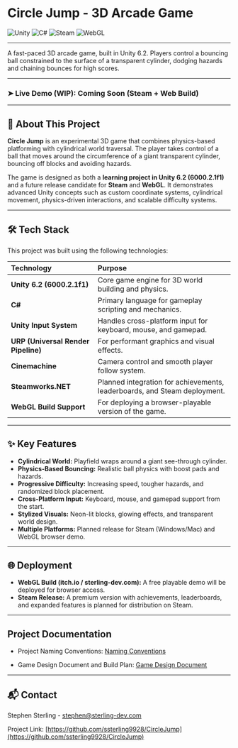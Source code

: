 # Circle Jump - 3D Arcade Game

<picture>
  <img src="https://img.shields.io/badge/Unity-6.2-000000?style=for-the-badge&logo=unity&logoColor=white" alt="Unity"> 
</picture>
<picture>
  <img src="https://img.shields.io/badge/C%23-239120?style=for-the-badge&logo=c-sharp&logoColor=white" alt="C#"> 
</picture>
<picture>
  <img src="https://img.shields.io/badge/Steam-000000?style=for-the-badge&logo=steam&logoColor=white" alt="Steam">
</picture>
<picture>
  <img src="https://img.shields.io/badge/WebGL-990000?style=for-the-badge&logo=webgl&logoColor=white" alt="WebGL">
</picture>

---

A fast-paced 3D arcade game, built in Unity 6.2. Players control a bouncing ball constrained to the surface of a transparent cylinder, dodging hazards and chaining bounces for high scores.

---

### ➤ **Live Demo (WIP):** Coming Soon (Steam + Web Build)

---

## 🚀 About This Project

**Circle Jump** is an experimental 3D game that combines physics-based platforming with cylindrical world traversal. The player takes control of a ball that moves around the circumference of a giant transparent cylinder, bouncing off blocks and avoiding hazards.  

The game is designed as both a **learning project in Unity 6.2 (6000.2.1f1)** and a future release candidate for **Steam** and **WebGL**. It demonstrates advanced Unity concepts such as custom coordinate systems, cylindrical movement, physics-driven interactions, and scalable difficulty systems.

---

## 🛠️ Tech Stack

This project was built using the following technologies:

| Technology | Purpose |
| :--- | :--- |
| **Unity 6.2 (6000.2.1f1)** | Core game engine for 3D world building and physics. |
| **C#** | Primary language for gameplay scripting and mechanics. |
| **Unity Input System** | Handles cross-platform input for keyboard, mouse, and gamepad. |
| **URP (Universal Render Pipeline)** | For performant graphics and visual effects. |
| **Cinemachine** | Camera control and smooth player follow system. |
| **Steamworks.NET** | Planned integration for achievements, leaderboards, and Steam deployment. |
| **WebGL Build Support** | For deploying a browser-playable version of the game. |

---

## ✨ Key Features

- **Cylindrical World:** Playfield wraps around a giant see-through cylinder.  
- **Physics-Based Bouncing:** Realistic ball physics with boost pads and hazards.  
- **Progressive Difficulty:** Increasing speed, tougher hazards, and randomized block placement.  
- **Cross-Platform Input:** Keyboard, mouse, and gamepad support from the start.  
- **Stylized Visuals:** Neon-lit blocks, glowing effects, and transparent world design.  
- **Multiple Platforms:** Planned release for Steam (Windows/Mac) and WebGL browser demo.  

---

## 🌐 Deployment

- **WebGL Build (itch.io / sterling-dev.com):** A free playable demo will be deployed for browser access.  
- **Steam Release:** A premium version with achievements, leaderboards, and expanded features is planned for distribution on Steam.  

---

## Project Documentation

- Project Naming Conventions: [Naming Conventions](Docs/NamingConventions.md)

- Game Design Document and Build Plan: [Game Design Document](Docs/CircleJump_GDD.md)

---

## 📬 Contact

Stephen Sterling - [stephen@sterling-dev.com](mailto:stephen@sterling-dev.com)

Project Link: [https://github.com/ssterling9928/CircleJump](https://github.com/ssterling9928/CircleJump)



